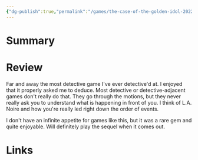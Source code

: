 ```yaml
---
{"dg-publish":true,"permalink":"/games/the-case-of-the-golden-idol-2022/","tags":["LP"],"created":"2024-04-08","updated":"2024-04-09"}
---
```



# Summary

# Review

Far and away the most detective game I've ever detective'd at. I enjoyed that it properly asked me to deduce. Most detective or detective-adjacent games don't really do that. They go through the motions, but they never really ask you to understand what is happening in front of you. I think of L.A. Noire and how you're really led right down the order of events.

I don't have an infinite appetite for games like this, but it was a rare gem and quite enjoyable. Will definitely play the sequel when it comes out.

# Links
